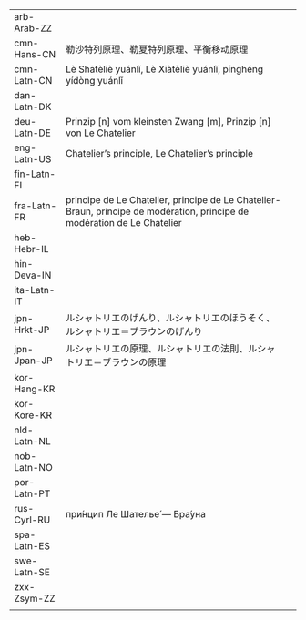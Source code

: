| | | |
|-|-|-|
| arb-Arab-ZZ |  |  |
| cmn-Hans-CN | 勒沙特列原理、勒夏特列原理、平衡移动原理 |  |
| cmn-Latn-CN | Lè Shātèliè yuánlǐ, Lè Xiàtèliè yuánlǐ, pínghéng yídòng yuánlǐ |  |
| dan-Latn-DK |  |  |
| deu-Latn-DE | Prinzip [n] vom kleinsten Zwang [m], Prinzip [n] von Le Chatelier |  |
| eng-Latn-US | Chatelier’s principle, Le Chatelier’s principle |  |
| fin-Latn-FI |  |  |
| fra-Latn-FR | principe de Le Chatelier, principe de Le Chatelier-Braun, principe de modération, principe de modération de Le Chatelier |  |
| heb-Hebr-IL |  |  |
| hin-Deva-IN |  |  |
| ita-Latn-IT |  |  |
| jpn-Hrkt-JP | ルシャトリエのげんり、ルシャトリエのほうそく、ルシャトリエ＝ブラウンのげんり |  |
| jpn-Jpan-JP | ルシャトリエの原理、ルシャトリエの法則、ルシャトリエ＝ブラウンの原理 |  |
| kor-Hang-KR |  |  |
| kor-Kore-KR |  |  |
| nld-Latn-NL |  |  |
| nob-Latn-NO |  |  |
| por-Latn-PT |  |  |
| rus-Cyrl-RU | при́нцип Ле Шателье́ — Бра́уна |  |
| spa-Latn-ES |  |  |
| swe-Latn-SE |  |  |
| zxx-Zsym-ZZ |  |  |
|  |  |  |